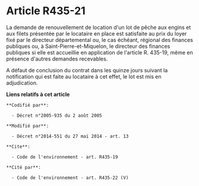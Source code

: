 # Article R435-21

La demande de renouvellement de location d'un lot de pêche aux engins et aux filets présentée par le locataire en place est
satisfaite au prix du loyer fixé par le   directeur départemental ou, le cas échéant, régional des finances publiques ou, à
Saint-Pierre-et-Miquelon, le directeur des finances publiques si elle est accueillie en application de l'article R. 435-19,
même en présence d'autres demandes recevables. 

A défaut de conclusion du contrat dans les quinze jours suivant la notification qui est faite au locataire à cet effet, le
lot est mis en adjudication.

**Liens relatifs à cet article**

	**Codifié par**:

	  - Décret n°2005-935 du 2 août 2005

	**Modifié par**:

	  - Décret n°2014-551 du 27 mai 2014 - art. 13

	**Cite**:

	  - Code de l'environnement - art. R435-19

	**Cité par**:

	  - Code de l'environnement - art. R435-22 (V)
